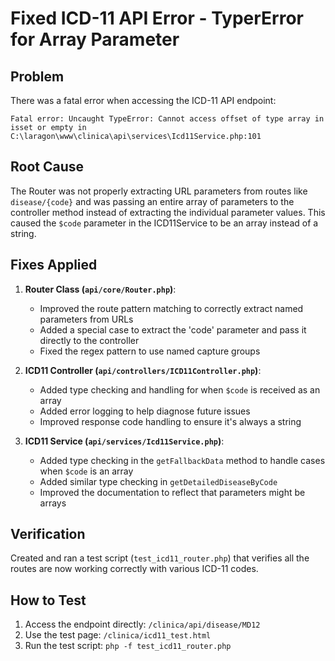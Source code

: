 # Fixed ICD-11 API Error - TyperError for Array Parameter

## Problem
There was a fatal error when accessing the ICD-11 API endpoint:
```
Fatal error: Uncaught TypeError: Cannot access offset of type array in isset or empty in C:\laragon\www\clinica\api\services\Icd11Service.php:101
```

## Root Cause
The Router was not properly extracting URL parameters from routes like `disease/{code}` and was passing an entire array of parameters to the controller method instead of extracting the individual parameter values. This caused the `$code` parameter in the ICD11Service to be an array instead of a string.

## Fixes Applied

1. **Router Class (`api/core/Router.php`)**:
   - Improved the route pattern matching to correctly extract named parameters from URLs
   - Added a special case to extract the 'code' parameter and pass it directly to the controller
   - Fixed the regex pattern to use named capture groups

2. **ICD11 Controller (`api/controllers/ICD11Controller.php`)**:
   - Added type checking and handling for when `$code` is received as an array
   - Added error logging to help diagnose future issues
   - Improved response code handling to ensure it's always a string

3. **ICD11 Service (`api/services/Icd11Service.php`)**:
   - Added type checking in the `getFallbackData` method to handle cases when `$code` is an array
   - Added similar type checking in `getDetailedDiseaseByCode`
   - Improved the documentation to reflect that parameters might be arrays

## Verification
Created and ran a test script (`test_icd11_router.php`) that verifies all the routes are now working correctly with various ICD-11 codes.

## How to Test
1. Access the endpoint directly: `/clinica/api/disease/MD12`
2. Use the test page: `/clinica/icd11_test.html`
3. Run the test script: `php -f test_icd11_router.php`
